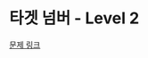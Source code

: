 # 타겟 넘버 - Level 2

[문제 링크](https://school.programmers.co.kr/learn/courses/30/lessons/43165?language=kotlin)
